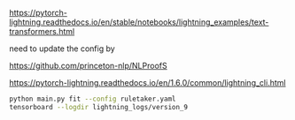 https://pytorch-lightning.readthedocs.io/en/stable/notebooks/lightning_examples/text-transformers.html


need to update the config by 

https://github.com/princeton-nlp/NLProofS

https://pytorch-lightning.readthedocs.io/en/1.6.0/common/lightning_cli.html

```bash
python main.py fit --config ruletaker.yaml
tensorboard --logdir lightning_logs/version_9      
```